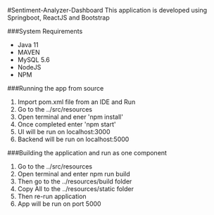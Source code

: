 #Sentiment-Analyzer-Dashboard
This application is developed using Springboot, ReactJS and Bootstrap

###System Requirements 
* Java 11
* MAVEN
* MySQL 5.6
* NodeJS
* NPM

###Running the app from source
1. Import pom.xml file from an IDE and Run
2. Go to the ../src/resources
3. Open terminal and ener 'npm install'
4. Once completed enter 'npm start'
5. UI will be run on localhost:3000
6. Backend will be run on localhost:5000

###Building the application and run as one component
1. Go to the ../src/resources
2. Open terminal and enter npm run build
3. Then go to the ../resources/build folder
4. Copy All to the ../resources/static folder
5. Then re-run application
6. App will be run on port 5000